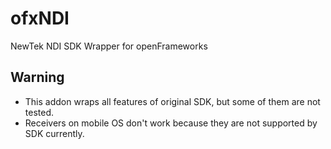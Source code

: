 # ofxNDI

NewTek NDI SDK Wrapper for openFrameworks

## Warning
- This addon wraps all features of original SDK, but some of them are not tested. 
- Receivers on mobile OS don't work because they are not supported by SDK currently.